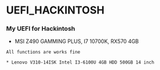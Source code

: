 # UEFI_HACKINTOSH
### My UEFI for Hackintosh
* MSI Z490 GAMMING PLUS, I7 10700K, RX570 4GB 
 ```works
 All functions are works fine
 
* Lenovo V310-14ISK Intel I3-6100U 4GB HDD 500GB 14 inch
